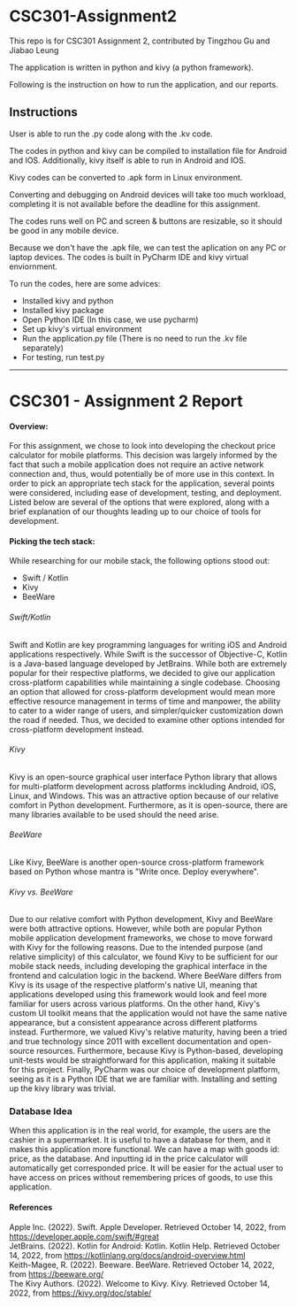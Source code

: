 # CSC301-Assignment2
This repo is for CSC301 Assignment 2, contributed by Tingzhou Gu and Jiabao Leung

The application is written in python and kivy (a python framework). 

Following is the instruction on how to run the application, and our reports.


## Instructions

User is able to run the .py code along with the .kv code.

The codes in python and kivy can be compiled to installation file for Android and IOS. 
Additionally, kivy itself is able to run in Android and IOS.

Kivy codes can be converted to .apk form in Linux environment.

Converting and debugging on Android devices will take too much workload, completing it is not available before the deadline for this assignment. 

The codes runs well on PC and screen & buttons are resizable, 
so it should be good in any mobile device.

Because we don't have the .apk file, we can test the aplication on any PC or laptop devices. The codes is built in PyCharm IDE and kivy virtual enviornment.

To run the codes, here are some advices:

- Installed kivy and python 
- Installed kivy package
- Open Python IDE (In this case, we use pycharm)
- Set up kivy's virtual environment
- Run the application.py file (There is no need to run the .kv file separately)
- For testing, run test.py

----------------------------------------------------------------------------------------------------------------------------------------------------------

# CSC301 - Assignment 2 Report
#### Overview:
For this assignment, we chose to look into developing the checkout price calculator for mobile platforms. This decision was largely informed by the fact that such a mobile application does not require an active network connection and, thus, would potentially be of more use in this context. In order to pick an appropriate tech stack for the application, several points were considered, including ease of development, testing, and deployment. Listed below are several of the options that were explored, along with a brief explanation of our thoughts leading up to our choice of tools for development.  
#### Picking the tech stack:
While researching for our mobile stack, the following options stood out:

- Swift / Kotlin
- Kivy
- BeeWare

###### Swift/Kotlin
Swift and Kotlin are key programming languages for writing iOS and Android applications respectively. While Swift is the successor of Objective-C, Kotlin is a Java-based language developed by JetBrains. While both are extremely popular for their respective platforms, we decided to give our application cross-platform capabilities while maintaining a single codebase. Choosing an option that allowed for cross-platform development would mean more effective resource management in terms of time and manpower, the ability to cater to a wider range of users, and simpler/quicker customization down the road if needed. Thus, we decided to examine other options intended for cross-platform development instead.

###### Kivy
Kivy is an open-source graphical user interface Python library that allows for multi-platform development across platforms inckluding Android, iOS, Linux, and Windows. This was an attractive option because of our relative comfort in Python development. Furthermore, as it is open-source, there are many libraries available to be used should the need arise.

###### BeeWare
Like Kivy, BeeWare is another open-source cross-platform framework based on Python whose mantra is "Write once. Deploy everywhere". 

###### Kivy vs. BeeWare
Due to our relative comfort with Python development, Kivy and BeeWare were both attractive options. However, while both are popular Python mobile application development frameworks, we chose to move forward with Kivy for the following reasons. Due to the intended purpose (and relative simplicity) of this calculator, we found Kivy to be sufficient for our mobile stack needs, including developing the graphical interface in the frontend and calculation logic in the backend. Where BeeWare differs from Kivy is its usage of the respective platform's native UI, meaning that applications developed using this framework would look and feel more familiar for users across various platforms. On the other hand, Kivy's custom UI toolkit means that the application would not have the same native appearance, but a consistent appearance across different platforms instead. Furthermore, we valued Kivy's relative maturity, having been a tried and true technology since 2011 with excellent documentation and open-source resources. Furthermore, because Kivy is Python-based, developing unit-tests would be straightforward for this application, making it suitable for this project. Finally, PyCharm was our choice of development platform, seeing as it is a Python IDE that we are familiar with. Installing and setting up the kivy library was trivial.

### Database Idea
When this application is in the real world, for example, the users are the cashier in a supermarket. It is useful to have a database for them, and it makes this application more functional. We can have a map with goods id: price, as the database. And inputting id in the price calculator will automatically get corresponded price. It will be easier for the actual user to have access on prices without remembering prices of goods, to use this application.


#### References
Apple Inc. (2022). Swift. Apple Developer. Retrieved October 14, 2022, from https://developer.apple.com/swift/#great <br>
JetBrains. (2022). Kotlin for Android: Kotlin. Kotlin Help. Retrieved October 14, 2022, from https://kotlinlang.org/docs/android-overview.html <br>
Keith-Magee, R. (2022). Beeware. BeeWare. Retrieved October 14, 2022, from https://beeware.org/ <br>
The Kivy Authors. (2022). Welcome to Kivy. Kivy. Retrieved October 14, 2022, from https://kivy.org/doc/stable/ <br>
